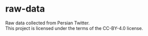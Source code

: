 # raw-data
Raw data collected from Persian Twitter.    
This project is licensed under the terms of the CC-BY-4.0 license.    
    